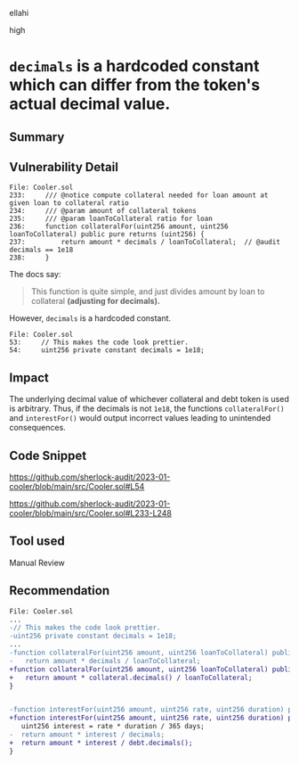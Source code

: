 ellahi

high

# `decimals` is a hardcoded constant which can differ from the token's actual decimal value.

## Summary

## Vulnerability Detail
```solidity
File: Cooler.sol
233:     /// @notice compute collateral needed for loan amount at given loan to collateral ratio
234:     /// @param amount of collateral tokens
235:     /// @param loanToCollateral ratio for loan
236:     function collateralFor(uint256 amount, uint256 loanToCollateral) public pure returns (uint256) {
237:         return amount * decimals / loanToCollateral;  // @audit decimals == 1e18
238:     }
```
The docs say:
> This function is quite simple, and just divides amount by loan to collateral **(adjusting for decimals).**

However, `decimals` is a hardcoded constant.
```solidity
File: Cooler.sol
53:     // This makes the code look prettier.
54:     uint256 private constant decimals = 1e18; 
```
## Impact
The underlying decimal value of whichever collateral and debt token is used is arbitrary. Thus, if the decimals is not `1e18`, the functions `collateralFor()` and `interestFor()` would output incorrect values leading to unintended consequences. 

## Code Snippet
https://github.com/sherlock-audit/2023-01-cooler/blob/main/src/Cooler.sol#L54

https://github.com/sherlock-audit/2023-01-cooler/blob/main/src/Cooler.sol#L233-L248
## Tool used

Manual Review

## Recommendation

```diff
File: Cooler.sol
...
-// This makes the code look prettier.
-uint256 private constant decimals = 1e18;
...
-function collateralFor(uint256 amount, uint256 loanToCollateral) public pure returns (uint256) {
-   return amount * decimals / loanToCollateral; 
+function collateralFor(uint256 amount, uint256 loanToCollateral) public view returns (uint256) {
+   return amount * collateral.decimals() / loanToCollateral; 
}


-function interestFor(uint256 amount, uint256 rate, uint256 duration) public pure returns (uint256) {
+function interestFor(uint256 amount, uint256 rate, uint256 duration) public view returns (uint256) {
   uint256 interest = rate * duration / 365 days;
-  return amount * interest / decimals;
+  return amount * interest / debt.decimals();
}
```
